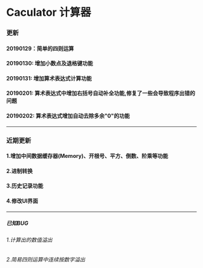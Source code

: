 # Caculator 计算器
###	更新	
####	20190129：简单的四则运算
####    20190130: 增加小数点及退格键功能
####    20190131: 增加算术表达式计算功能
####    20190201: 算术表达式中增加右括号自动补全功能,修复了一些会导致程序出错的问题
####    20190202: 算术表达式增加自动去除多余"0"的功能
***
###	近期更新
####	1.增加中间数据缓存器(Memory)、开根号、平方、倒数、阶乘等功能
####	2.进制转换
####	3.历史记录功能
####	4.修改UI界面
***
#####	已知BUG
######	1.计算出的数值溢出
######	2.简易四则运算中连续按数字溢出